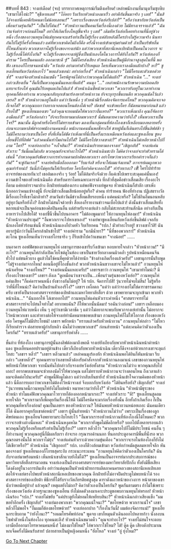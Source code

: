 ##บทที่ 843 : จางเย่เดือด! (จบ)
บรรยากาศเหตุการณ์เริ่มตึงเครียด!
เหล่าพนักงานที่มามุงเริ่มซุบซิบ
"เขามาได้ไงน่ะ?"
"ดุชิ*หายเลย!"
"ไอ๊หยา รีบเรียกหัวหน้าลงมาเร็ว อย่าตีกันขึ้นมาจริง ๆ เลย!"
"นั่นสิ ไอ้จางเย่นี่เคยตีกับคนมาไม่น้อยเลยนะ!"
"เพราะเรื่องของหวังเฮ่อรึเปล่า?"
"หรือว่าเขากับหวังเฮ่อเป็นเพื่อนร่วมรุ่นกัน?"
"เป็นไปได้นะ!"
"หัวหน้ากวนเป็นคนเริ่มเรื่องนี้เองด้วย ไม่มีทางเจรจาแล้ว!"
"ฉันว่าแจ้งตำรวจก่อนดีไหม? อย่าให้เกิดเรื่องใหญ่ขึ้นจริง ๆ เลย!"
เดิมทีหวังเฮ่อก็เคยทำงานที่นี่อยู่ช่วงหนึ่ง เรื่องของกวนหยุนไห่แม้ทุกคนจะแสร้งทำเป็นไม่รู้เรื่อง แต่ลับหลังมีใครบ้างไม่รู้ความจริง นินทากันไปไม่รู้กี่ครั้งกี่หนแล้ว แต่ที่พวกเขาคิดไม่ถึงก็คือ ครั้งนี้จางเย่เข้ามายุ่มย่ามด้วย!
ถ้าเป็นบริษัทอื่นที่ไหนสักแห่ง พวกเขาอาจไม่รู้เรื่องของจางเย่นัก แต่ว่าพวกเขาที่สถานีเหอเป่ยนับเป็นคนในวงการ จะไม่รู้เรื่องนี้ได้ยังไงกัน? จะไม่รู้เรื่องของจางเย่ผู้ซึ่งเป็นนักเลงโตในวงการได้ยังไงกัน?!
หวังเฮ่อเองก็คำราม "ใครเป็นคนผลัก ออกมาซะดี ๆ!"
ไม่มีใครส่งเสียง
หัวหน้าเฉินเป็นผู้มีอำนาจสูงสุดในที่นี้ พอฟัง เขาเองก็โกรธจนหน้าตึง "หวังเฮ่อ อย่ามาทำตัวไร้เหตุผล ใครเห็นพวกเราลงมือผลักบ้าง? หา?"
ซูหงเอี้ยนยันหวังเฮ่อเอาไว้ "พอแล้วเธอน่ะ อย่าก่อเรื่อง!"
หัวหน้าเฉินกล่าว "ไม่มีใครแตะตัวเธอด้วยซ้ำ!"
จางเย่จ้องหัวหน้าเฉินเขม็ง "ใครพิสูจน์ได้บ้างว่าพวกคุณไม่ได้ผลัก?"
หัวหน้าเฉิน "..."
จางเย่กล่าวเสียงเย็น "งั้นก็เป็นพวกคุณนั่นแหละที่ผลัก!"
คนมุง "..."
เหล่าพนักงานรักษาความปลอดภัยแทบจะร้องไห้ คุณมันไร้เหตุผลเกินไปแล้ว!
หัวหน้าเฉินชี้หน้าพวกเขา "พวกเรายังอยู่ในเวลาทำงาน ทุกคนก็ต้องทำงาน พวกคุณกลับบุกเข้ามาร้องหาหัวหน้ากวน ยังจะบุกรุกขึ้นบนตึก พวกคุณนัดไว้แล้วเหรอ? หา? หัวหน้ากวนอยู่ในตึก แต่ว่าวันหนึ่ง ๆ หัวหน้ามีเรื่องต้องจัดการแค่ไหน? พวกคุณคิดจะเจอก็เจอได้? พวกคุณบอกว่าอยากเจอตอนไหนต้องได้เจอ? บัดซบ! จะเข้าพบใคร ก็นัดหมายมาก่อนสิ แล้วก็รอไป!"
ซูหงเอี้ยนมองเขา "แล้วคุณจะยอมนัดให้พวกเรางั้นเหรอ?"
"พวกเราเพิ่งมาถึง คุณก็จัดการลงมือแล้ว!" หวังเฮ่อกล่าว "ยังจะเรียกยามมาล้อมพวกเรา! นี่มันหมายความว่ายังไง? เห็นพวกเราเป็นโจร?"
ขณะนั้น มีลูกค้าหรือใครก็ไม่ทราบเข้ามา มองเห็นกลุ่มคนที่ห้องโถงเขาก็เหลือบมองหลายครั้ง ก่อนจะถามหาลิฟต์จากพนักงานคนหนึ่ง พนักงานคนนั้นพอชี้ทางให้ ชายผู้นั้นก็เดินตรงไปขึ้นลิฟต์ช้า ๆ ไม่มีใครถามว่าเขาเป็นใคร ทั้งที่เห็นได้ชัดว่าเพิ่งมาที่นี่เป็นครั้งแรกเหมือนหวังเฮ่อและซูหงเอี้ยน
ซูหงเอี้ยนชี้ไปที่ลิฟต์ "แล้วคนนั้นทำไมผ่านไปได้? ไม่มีใครไปขวางเขาล่ะ?"
หัวหน้าเฉินไม่เหลียวหน้าไปก็ถาม "ใคร?"
จางเย่ออกปาก "จงใจสินะ?"
หัวหน้าเฉินปรายตามองจางเย่ "เชิญกลับ!"
จางเย่แค่นหัวเราะ "วันนี้ผมไม่กลับ พวกคุณยังจะทำอะไรได้?"
หัวหน้าเฉินชะงัก ไม่คิดว่าจางเย่จะทำตัวทรามได้เช่นนี้ "ถ้าพวกคุณยังขัดขวางการทำงานตามปกติของพวกเรา อย่าโทษว่าพวกเราเรียกตำรวจก็แล้วกัน!"
"จะขู่กันเรอะ!" จางเย่หยิบมือถือออกมา "รีบแจ้งสิ หรือจะให้ผมแจ้งแทน? อาจารย์ผมถูกพวกคุณทำร้ายน่ะ! วันนี้ถ้าไม่คุยกันให้เรียบร้อย ใครก็อย่าคิดจะออกไป!"
ทำร้ายเรอะ?
เชี่*! ใครไปทำร้ายอาจารย์ของนายกันวะ!
เธอล้มเองจริง ๆ ว้อย! ไม่ได้ล้มจริงจังด้วย ก็แค่เซไปเพราะสะดุดแค่นั้นเอง!
ความเข้าใจของหัวหน้าเฉินคือ สำหรับดาราโดยเฉพาะดาราดัง ที่กลัวที่สุดคือข่าวเสื่อมเสีย เรื่องอะไรก็ตาม แค่ยกตำรวจมาอ้าง อีกฝ่ายย่อมต้องเกรง แต่พอฟังจางเย่พูดจบ หัวหน้าเฉินก็สำลัก เขาเพิ่งนึกออกว่าคนแซ่จางผู้นี้ ยังจะมีข่าวเสื่อมเสียน้อยอยู่หรือ? ด่าคน ทำร้ายคน ฟ้องที่ทำงาน ปฏิเสธรางวัล มีเรื่องอะไรที่เขาไม่กล้าทำ? สามวันห้าวันมีข่าวเสื่อมเสียรอบหนึ่ง แต่คนน่ะหรือ? ไม่ใช่กินอิ่มนอนหลับอยู่ทุกวันหรือยังไง? อีกฝ่ายไม่สนใจด้วยซ้ำ สื่อเองก็รายงานข่าวจนเบื่อไปแล้ว! ดังนั้นข่าวเสื่อมเสียทั้งหลายแม้จะเป็นจุดอ่อนของศิลปินคนอื่น แต่สำหรับจางเย่แล้ว กลับไม่สะทกสะท้านสักนิด อย่างกับเป็นอาหารว่างไปเสียได้!
จางเย่ชี้นิ้วขึ้นไปบนอาคาร "ไม่ต้องพูดมาก! ให้กวนหยุนไห่ลงมา!"
หัวหน้าเฉิน "หัวหน้ากวนประชุม!"
"งั้นพวกเราจะไปหาเขาเอง!" จางเย่พาซูหงเอี้ยนกับหวังเฮ่อขึ้นลิฟต์
เจอกับนักเลงโตหัวร้อนเช่นนี้ หัวหน้าเฉินเองก็ปวดหัว รีบเรียกคน "รปภ.! มัวทำอะไรอยู่! ขวางเขาไว้สิ! ฉันอยากรู้นักว่าวันนี้ใครกล้าฝ่าเข้าไป!"
จางเย่คำราม "แกมีน้ำยา?"
"นี่ที่ของพวกเรา!" หัวหน้าเฉินตะโกน
ซูหงเอี้ยนเห็นว่าจางเย่โกรธจริง ๆ ก็รีบเข้าไปคว้าแขนเขา "จางน้อย!"
……


บนอาคาร
ออฟฟิศของกวนหยุนไห่
เลขานุการของเขารีบวิ่งเข้ามา หอบหายใจกล่าว "หัวหน้ากวน!"
"มีอะไร?" กวนหยุนไห่กำลังเปิดเว็บไซต์ดูในห้อง
เขาเป็นชายวัยกลางคนผิวคล้ำ รูปหน้าเหมือนคนจีนทั่วไป แต่ขนคิ้วบาง ดูแล้วไม่ใช่คนที่คุยด้วยได้ง่ายนัก
"ข้างล่างเกิดเรื่องแล้วครับ!" เลขานุการนั้นรีบพูด "ไม่รู้จางเย่มาจากไหน! ตอนนี้อยู่ที่โถงชั้นล่าง! พวกหัวหน้าเฉินขวางเขาจะไม่ไหวแล้ว!"
กวนหยุนไห่หน้าเครียด "จางเย่ไหน?"
"จางเย่คนนั้นแหละครับ!" เลขาฯเขาว่า
กวนหยุนไห่ "เขามาทำไมน่ะ? มีเรื่องอะไรของเขา?"
เลขาฯ ลังเล "ดูเหมือนว่าเขาจะเป็น...เพื่อนร่วมรุ่นของหวังเฮ่อ?"
กวนหยุนไห่แค่นเสียง "ก็แค่ดาราคนหนึ่ง ยังขวางกันไม่อยู่? ให้ รปภ. จัดการไปสิ! วุ่นวายไม่จบไม่สิ้น! ไม่รู้หรือว่าที่นี่ที่ไหนน่ะ? คิดว่าเป็นบ้านตัวเองรึไง?"
เลขาฯ เหงื่อตก "แต่ว่า แต่ว่าจางเย่ไม่ใช่ดาราธรรมดานะครับ เขายังเป็นรองศาสตราจารย์ของเป่ยต้าและมหาวิทยาลัยสื่อฯ ด้วย เขาพยายามจะบุกเข้ามา พวกหัวหน้าเฉิน..."
"ฉันบอกให้ ไล่เขาออกไป!" กวนหยุนไห่แค่นหัวเราะคำหนึ่ง "ศาสตราจารย์ไม่ศาสตราจารย์จะไปสนใจทำไม! อยากพบฉัน? ก็ให้พวกนั้นนัดมา! รอฉันว่างก่อน!"
เลขาฯ เหลือบมองกวนหยุนไห่แวบหนึ่ง เห็น ๆ อยู่ว่าเขามีเวลาชัด ๆ แต่ว่าไม่อยากจะพบกับพวกจางเย่เท่านั้น ไม่อยากจะไว้หน้าพวกเขา และท่าทางต่อให้จางเย่ทำนัดหมายขอพบเข้ามา กวนหยุนไห่ก็ไม่ให้โอกาส เรื่องของหวังเฮ่อ ใครพูดก็ไม่มีประโยชน์!
เลขาฯ พยักหน้า "ทราบแล้วครับหัวหน้ากวน"
กวนหยุนไห่กล่าว "ไม่ไหวก็เรียกตำรวจ ต่อสายหาผู้กำกับหลิว ฉันไม่ว่างพบพวกเขา!" ก่อนส่ายหน้า "แต่ละคนคิดว่าตัวเองเป็นใครกัน!"
"ทราบแล้วครับ!" เลขานุการรับคำสั่ง
……


ชั้นล่าง
ที่ห้องโถง
เลขานุการผู้นั้นลงลิฟต์ลงมาถึงพอดี
จางเย่ยังเถียงกับพวกหัวหน้าเฉินหน้าดำหน้าแดง ซูหงเอี้ยนคอยปรามอยู่ด้านข้าง เดี๋ยวก็เถียงกับพวกหัวหน้าเฉิน เดี๋ยวก็ดึงจางเย่ด้วยเกรงเขาจะลุแก่โทสะ
"เลขาฯ หลิ่ว!"
"เลขาฯ หลิ่วมาแล้ว"
เหล่าคนมุงร้องทัก
หัวหน้าเฉินพอได้ยินก็หันหน้ามา รีบกล่าว "เลขาหลิ่ว!"
ทุกคนทราบว่าเลขาหลิ่วต้องรับคำสั่งจากหัวหน้ากวนลงมาแน่
เลขาของกวนหยุนไห่พยักหน้าให้พวกเขา จากนั้นหันไปกล่าวกับจางเย่หวังเฮ่อทั้งสาม "หัวหน้ากวนไม่ว่าง พวกคุณกลับไปเถอะ! อยากพบเขาผมจะช่วยลงนัดไว้ให้พวกคุณ แต่ไม่ทราบหัวหน้ากวนจะว่างตอนไหน ถึงเวลาแล้วผมจะติดต่อไปนะครับ!" คำพูดนี้ฟังดูไม่เลว แต่ว่ากลับเย็นชายิ่ง!
หัวหน้าเฉินเข้าใจความคิดของหัวหน้าแล้ว นี่คือการบอกว่าพวกเขาไม่ต้องไว้หน้าจางเย่ จึงบอกกับหวังเฮ่อ "ได้ยินหรือยัง? เชิญกลับ!"
จางเย่ "วุ่นวายขนาดนี้กวนหยุนไห่ยังไม่โผล่หน้า หมายความว่ายังไง?"
หัวหน้าเฉิน "หัวหน้ามีธุระของหัวหน้า ทำไมแค่ฟังพวกคุณมาโวยวายก็ต้องออกหน้ามาเรอะ?"
จางเย่หัวเราะ "หึ!"
ซูหงเอี้ยนสูดลมหายใจลึก "พวกเรามาก็เพื่อคุยกันเรื่องนี้ให้ดี ไม่มีใครคิดจะมาก่อเรื่องทั้งนั้น อีกทั้งถ้าเกิดเรื่อง ก็เป็นพวกคุณที่หาเรื่องก่อน! คุณเป็นเลขาฯ ของหัวหน้ากวน? ให้ฉันพบหัวหน้ากวนหน่อยเถอะ ฉันคนเดียวก็ได้ ฉันอยากคุยกับเขาต่อหน้า!"
เลขาฯ ผู้นั้นส่ายหน้า "หัวหน้ากวนไม่ว่าง"
เพราะเป็นเรื่องของลูกศิษย์ตนเอง ซูหงเอี้ยนจึงพยายามระงับโทสะไว้ "งั้นพวกเรารอหัวหน้ากวนที่ห้องโถงนี่ได้ไหมคะ? พวกเราจะรอข้างล่างนี่แหละ"
หัวหน้าเฉินหงุดหงิด "พวกเรายังพูดไม่ชัดอีกหรือ? บอกไปตั้งหลายรอบแล้ว พวกคุณไม่รู้เรื่องหรือแสร้งทำเป็นไม่รู้เรื่อง?"
เลขาฯ หลิ่วก็ว่า "พวกคุณรอไปก็ไม่มีประโยชน์ คนอื่น ๆ ก็ทำงานอยู่ พวกคุณอยู่นี่ก็มีผลกับเรา ถ้าจะรอ กรุณารอด้านนอก ที่นอกประตูอาคารมีพื้นที่นั่งรอ พวกคุณรอตรงนั้นได้ พวกเราไม่ยุ่ง"
จางเย่แค่นหัวเราะด้วยความขุ่นเคือง "พวกเราจะรอในห้องโถงก็ยังไม่ได้เชียวหรือ?"
หัวหน้าเฉิน "เชิญออก!"
รปภ. เองก็ตีวงล้อมเข้ามา
หวังเฮ่อกำหมัดสูดลมหายใจลึก หันมองจางเย่
ซูหงเอี้ยนเองก็โกรธสุดระงับ กระแนะกระแหน "กวนหยุนไห่คิดว่าตัวเองเป็นใครกัน? ฉันกับจางเย่มาพร้อมหน้า เห็นหน้าเขาสักแวบยังไม่ได้?"
ซูหงเอี้ยนเป็นอาจารย์มากประสบการณ์ของมหาวิทยาลัยสื่อสารมวลชน จางเย่เองเป็นถึงรองศาสตราจารย์ของมหาวิทยาลัยปักกิ่ง ทั้งยังมีชื่อเสียงโด่งดังอยู่ในวงการบันเทิง อย่าว่าแต่คุณเป็นหัวหน้าฝ่ายการผลิตภาคนครหลวงของสถานีเหอเป่ยเลย ต่อให้จางเย่ตรงไปพบหัวหน้าสถานีเหอเป่ยของพวกคุณ อีกฝ่ายยังไม่อาจปิดประตูไม่พบหน้าได้ รองศาสตราจารย์ของเป่ยต้า พิธีกรที่ได้รับรางวัลเกียรติยศสูงสุด ดาราดังแถวหน้าของวงการ หน้าตาของเขานับว่าพอมีอยู่บ้าง!
แล้วคุณ?
เหตุผลยังไม่ถก?
คิดว่าตัวเองเป็นใครกัน?
พูดกันตามตรง ถ้าไม่ใช่เพราะเรื่องของหวังเฮ่อ ด้วยฐานะของซูหงเอี้ยน ยังไม่ลดตัวลงมาเคาะประตูขอพบกวนหยุนไห่หรอก!
หัวหน้าเฉินร้อง "รปภ.!"
จางเย่ไม่ขยับ "แค่ประตูยังไม่ยอมให้เหยียบสินะ?"
หัวหน้าเฉินกล่าวเสียงแข็ง "ผมขอย้ำอีกครั้ง เชิญกลับ!"
จางเย่มองพวกเขา "พวกคุณแน่ใจนะ?"
"ขอโทษด้วย พวกเราแน่ใจ" เลขาหลิ่วก็ไม่พอใจ
"งั้นผมก็ต้องขอโทษด้วย!" จางเย่ออกปาก "เรื่องในวันนี้! ผมต้องจัดการแน่!"
ซูหงเอี้ยนกระซิบถาม "ว่ายังไงนะ?"
"รอผมโทรศัพท์ก่อน" พูดจบ เขาก็หมุนตัวเดินออกไปหลายก้าว นั่งลงบนโซฟาตัวหนึ่งในห้องโถง
ทุกคนตะลึง!
หัวหน้าเฉินขมวดคิ้ว "คุณจะทำอะไร?"
จางเย่ไม่สนใจจะตอบ เอามือถืออกมาโทรหาคนคนหนึ่ง!
ไม่ลงมาใช่ไหม?
ไล่พวกเราใช่ไหม?
ได้!
ตู๊ด ตู๊ด เสียงดังประมาณหกเจ็ดครั้งก็มีคนรับสาย!
ปลายสายเป็นผู้หญิงคนหนึ่ง "ฮัลโหล"
จางเย่ "อู๋ ยุ่งไหม?"


[Go To Next Chapter]( ./41.md)